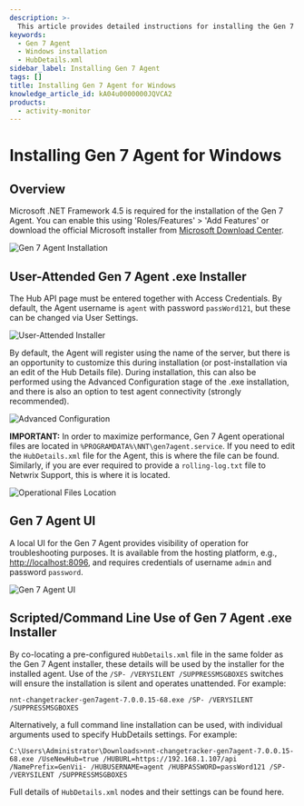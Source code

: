 ```yaml
---
description: >-
  This article provides detailed instructions for installing the Gen 7 Agent for Windows, including prerequisites, installation methods, and configuration options.
keywords:
  - Gen 7 Agent
  - Windows installation
  - HubDetails.xml
sidebar_label: Installing Gen 7 Agent
tags: []
title: Installing Gen 7 Agent for Windows
knowledge_article_id: kA04u0000000JQVCA2
products:
  - activity-monitor
---
```


# Installing Gen 7 Agent for Windows

## Overview

Microsoft .NET Framework 4.5 is required for the installation of the Gen 7 Agent. You can enable this using 'Roles/Features' > 'Add Features' or download the official Microsoft installer from [Microsoft Download Center](https://www.microsoft.com/en-gb/download/details.aspx?id=30653).

![Gen 7 Agent Installation](https://nwxcorp--c.na147.content.force.com/sfc/dist/version/download/?oid=00D7000000091pB&ids=0684u00000LdJxN&d=%2Fa%2F4u000000LzR8%2FICcG6Su194D.vbBVO1SLrX1Z4oFPW3UpxdkK2_n9T0c&asPdf=false)

## User-Attended Gen 7 Agent .exe Installer

The Hub API page must be entered together with Access Credentials. By default, the Agent username is `agent` with password `passWord121`, but these can be changed via User Settings.

![User-Attended Installer](https://nwxcorp--c.na147.content.force.com/sfc/dist/version/download/?oid=00D7000000091pB&ids=0684u00000LdJyo&d=%2Fa%2F4u000000LzRD%2FvKc6nyiitZ66dR1LFNCSt.VxMS7RBZ8G_BwHhBQkjvY&asPdf=false)

By default, the Agent will register using the name of the server, but there is an opportunity to customize this during installation (or post-installation via an edit of the Hub Details file). During installation, this can also be performed using the Advanced Configuration stage of the .exe installation, and there is also an option to test agent connectivity (strongly recommended).

![Advanced Configuration](https://nwxcorp--c.na147.content.force.com/sfc/dist/version/download/?oid=00D7000000091pB&ids=0684u00000LdJyt&d=%2Fa%2F4u000000LzRI%2Fwby6EBemecMDISD9J.YWwDHRtqOWLmpmUJ6DL996mIA&asPdf=false)

**IMPORTANT:** In order to maximize performance, Gen 7 Agent operational files are located in `%PROGRAMDATA%\NNT\gen7agent.service`. If you need to edit the `HubDetails.xml` file for the Agent, this is where the file can be found. Similarly, if you are ever required to provide a `rolling-log.txt` file to Netwrix Support, this is where it is located.

![Operational Files Location](https://nwxcorp--c.na147.content.force.com/sfc/dist/version/download/?oid=00D7000000091pB&ids=0684u00000LdJvq&d=%2Fa%2F4u000000LzRN%2FuQL4UEqpGg_VgI5zoTcaxuXQV0U54GEZ0nlxjypLd.E&asPdf=false)

## Gen 7 Agent UI

A local UI for the Gen 7 Agent provides visibility of operation for troubleshooting purposes. It is available from the hosting platform, e.g., [http://localhost:8096](http://localhost:8096), and requires credentials of username `admin` and password `password`.

![Gen 7 Agent UI](https://nwxcorp--c.na147.content.force.com/sfc/dist/version/download/?oid=00D7000000091pB&ids=0684u00000LdJtV&d=%2Fa%2F4u000000LzPw%2FHecRIt9Lqr4nJ6iN8M7nyUrxw.XRgU07ubDA03qmkdY&asPdf=false)

## Scripted/Command Line Use of Gen 7 Agent .exe Installer

By co-locating a pre-configured `HubDetails.xml` file in the same folder as the Gen 7 Agent installer, these details will be used by the installer for the installed agent. Use of the `/SP- /VERYSILENT /SUPPRESSMSGBOXES` switches will ensure the installation is silent and operates unattended. For example:

```plaintext
nnt-changetracker-gen7agent-7.0.0.15-68.exe /SP- /VERYSILENT /SUPPRESSMSGBOXES
```

Alternatively, a full command line installation can be used, with individual arguments used to specify HubDetails settings. For example:

```plaintext
C:\Users\Administrator\Downloads>nnt-changetracker-gen7agent-7.0.0.15-68.exe /UseNewHub=true /HUBURL=https://192.168.1.107/api /NamePrefix=GenVii- /HUBUSERNAME=agent /HUBPASSWORD=passWord121 /SP- /VERYSILENT /SUPPRESSMSGBOXES
```

Full details of `HubDetails.xml` nodes and their settings can be found here.